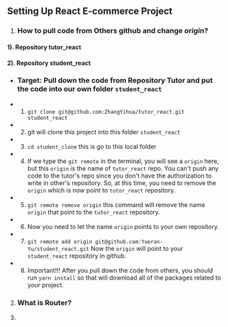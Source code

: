 ## Setting Up React E-commerce Project

1. ### How to pull code from Others github and change ***origin***?
#### 1). Repository tutor_react
#### 2). Repository student_react
- ### Target: Pull down the code from Repository Tutor and put the code into our own folder ```student_react```
- 1) ```git clone git@github.com:ZhangYihua/tutor_react.git student_react```
- 2) git will clone this project into this folder ```student_react```
- 3) ```cd student_clone``` this is go to this local folder
- 4) If we type the ```git remote```  in the terminal, you will see a ```origin``` here, but this ```origin``` is the name of ```tutor_react``` repo. You can't push any code to the tutor's repo since you don't have the authorization to write in other's repository. So, at this time, you need to remove the ```origin``` which is now point to ```tutor_react``` repository.
- 5) ```git remote remove origin``` this command will remove the name ```origin``` that point to the ```tutor_react``` repository.
- 6) Now you need to let the name ```origin``` points to your own repository.
- 7) ```git remote add origin git@github.com:Yueran-Yu/student_react.git``` Now the ```origin``` will point to your ```student_react``` repository in github.
- 8) Important!!! After you pull down the code from others, you should run ```yarn install``` so that will download all of the packages related to your project.
2. ### What is Router?
3.